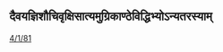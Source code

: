 ## दैवयज्ञिशौचिवृक्षिसात्यमुग्रिकाण्ठेविद्धिभ्योऽन्यतरस्याम् 
 [4/1/81](https://ashtadhyayi.com/sutraani/4/1/81)